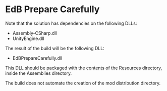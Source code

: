 # EdB Prepare Carefully

Note that the solution has dependencies on the following DLLs:
- Assembly-CSharp.dll
- UnityEngine.dll

The result of the build will be the following DLL:
- EdBPrepareCarefully.dll

This DLL should be packaged with the contents of the Resources directory, inside the Assemblies directory.

The build does not automate the creation of the mod distribution directory.

